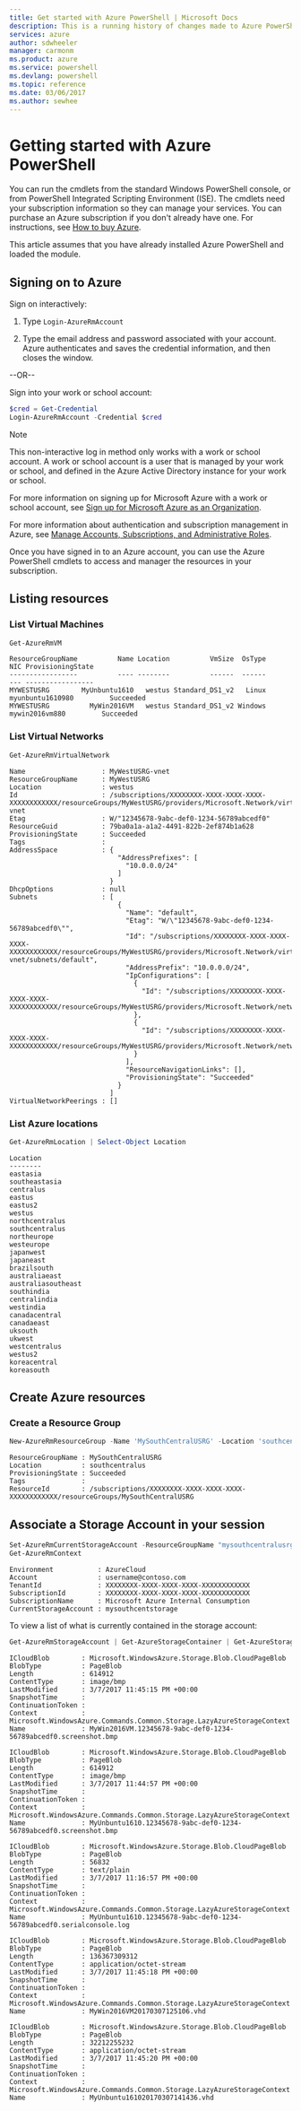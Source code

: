 ```yaml
---
title: Get started with Azure PowerShell | Microsoft Docs
description: This is a running history of changes made to Azure PowerShell in each release.
services: azure
author: sdwheeler
manager: carmonm
ms.product: azure
ms.service: powershell
ms.devlang: powershell
ms.topic: reference
ms.date: 03/06/2017
ms.author: sewhee
---
```

# Getting started with Azure PowerShell

You can run the cmdlets from the standard Windows PowerShell console, or from PowerShell Integrated
Scripting Environment (ISE). The cmdlets need your subscription information so they can manage your
services. You can purchase an Azure subscription if you don't already have one. For instructions,
see [How to buy Azure](http://go.microsoft.com/fwlink/p/?LinkId=320795).

This article assumes that you have already installed Azure PowerShell and loaded the module.

## Signing on to Azure

Sign on interactively:

1. Type `Login-AzureRmAccount`

2. Type the email address and password associated with your account. Azure authenticates and saves
   the credential information, and then closes the window.

--OR--

Sign into your work or school account:

```powershell
$cred = Get-Credential
Login-AzureRmAccount -Credential $cred
```

> [!NOTE]
> This non-interactive log in method only works with a work or school account. A work or
> school account is a user that is managed by your work or school, and defined in the Azure Active
> Directory instance for your work or school.
>
> For more information on signing up for Microsoft Azure with a work or school account, see [Sign up
> for Microsoft Azure as an Organization](/azure/active-directory/sign-up-organization.md).
>
> For more information about authentication and subscription management in Azure, see
> [Manage Accounts, Subscriptions, and Administrative Roles](/azure/active-directory/role-based-access-control-configure.md).

Once you have signed in to an Azure account, you can use the Azure PowerShell cmdlets to access and
manager the resources in your subscription.

## Listing resources

### List Virtual Machines

```powershell
Get-AzureRmVM
```

```
ResourceGroupName          Name Location          VmSize  OsType              NIC ProvisioningState
-----------------          ---- --------          ------  ------              --- -----------------
MYWESTUSRG        MyUnbuntu1610   westus Standard_DS1_v2   Linux myunbuntu1610980         Succeeded
MYWESTUSRG          MyWin2016VM   westus Standard_DS1_v2 Windows   mywin2016vm880         Succeeded
```

### List Virtual Networks

```powershell
Get-AzureRmVirtualNetwork
```

```
Name                   : MyWestUSRG-vnet
ResourceGroupName      : MyWestUSRG
Location               : westus
Id                     : /subscriptions/XXXXXXXX-XXXX-XXXX-XXXX-XXXXXXXXXXXX/resourceGroups/MyWestUSRG/providers/Microsoft.Network/virtualNetworks/MyWestUSRG-vnet
Etag                   : W/"12345678-9abc-def0-1234-56789abcedf0"
ResourceGuid           : 79ba0a1a-a1a2-4491-822b-2ef874b1a628
ProvisioningState      : Succeeded
Tags                   :
AddressSpace           : {
                           "AddressPrefixes": [
                             "10.0.0.0/24"
                           ]
                         }
DhcpOptions            : null
Subnets                : [
                           {
                             "Name": "default",
                             "Etag": "W/\"12345678-9abc-def0-1234-56789abcedf0\"",
                             "Id": "/subscriptions/XXXXXXXX-XXXX-XXXX-XXXX-XXXXXXXXXXXX/resourceGroups/MyWestUSRG/providers/Microsoft.Network/virtualNetworks/MyWestUSRG-vnet/subnets/default",
                             "AddressPrefix": "10.0.0.0/24",
                             "IpConfigurations": [
                               {
                                 "Id": "/subscriptions/XXXXXXXX-XXXX-XXXX-XXXX-XXXXXXXXXXXX/resourceGroups/MyWestUSRG/providers/Microsoft.Network/networkInterfaces/mywin2016vm880/ipConfigurations/ipconfig1"
                               },
                               {
                                 "Id": "/subscriptions/XXXXXXXX-XXXX-XXXX-XXXX-XXXXXXXXXXXX/resourceGroups/MyWestUSRG/providers/Microsoft.Network/networkInterfaces/myunbuntu1610980/ipConfigurations/ipconfig1"
                               }
                             ],
                             "ResourceNavigationLinks": [],
                             "ProvisioningState": "Succeeded"
                           }
                         ]
VirtualNetworkPeerings : []
```

### List Azure locations

```powershell
Get-AzureRmLocation | Select-Object Location
```

```
Location
--------
eastasia
southeastasia
centralus
eastus
eastus2
westus
northcentralus
southcentralus
northeurope
westeurope
japanwest
japaneast
brazilsouth
australiaeast
australiasoutheast
southindia
centralindia
westindia
canadacentral
canadaeast
uksouth
ukwest
westcentralus
westus2
koreacentral
koreasouth
```

## Create Azure resources

### Create a Resource Group

```powershell
New-AzureRmResourceGroup -Name 'MySouthCentralUSRG' -Location 'southcentralus'
```

```
ResourceGroupName : MySouthCentralUSRG
Location          : southcentralus
ProvisioningState : Succeeded
Tags              :
ResourceId        : /subscriptions/XXXXXXXX-XXXX-XXXX-XXXX-XXXXXXXXXXXX/resourceGroups/MySouthCentralUSRG
```

## Associate a Storage Account in your session

```powershell
Set-AzureRmCurrentStorageAccount -ResourceGroupName "mysouthcentralusrg" -StorageAccountName "mysouthcentstorage"
Get-AzureRmContext
```

```
Environment           : AzureCloud
Account               : username@contoso.com
TenantId              : XXXXXXXX-XXXX-XXXX-XXXX-XXXXXXXXXXXX
SubscriptionId        : XXXXXXXX-XXXX-XXXX-XXXX-XXXXXXXXXXXX
SubscriptionName      : Microsoft Azure Internal Consumption
CurrentStorageAccount : mysouthcentstorage
```

To view a list of what is currently contained in the storage account:

```powershell
Get-AzureRmStorageAccount | Get-AzureStorageContainer | Get-AzureStorageBlob
```

```
ICloudBlob        : Microsoft.WindowsAzure.Storage.Blob.CloudPageBlob
BlobType          : PageBlob
Length            : 614912
ContentType       : image/bmp
LastModified      : 3/7/2017 11:45:15 PM +00:00
SnapshotTime      :
ContinuationToken :
Context           : Microsoft.WindowsAzure.Commands.Common.Storage.LazyAzureStorageContext
Name              : MyWin2016VM.12345678-9abc-def0-1234-56789abcedf0.screenshot.bmp

ICloudBlob        : Microsoft.WindowsAzure.Storage.Blob.CloudPageBlob
BlobType          : PageBlob
Length            : 614912
ContentType       : image/bmp
LastModified      : 3/7/2017 11:44:57 PM +00:00
SnapshotTime      :
ContinuationToken :
Context           : Microsoft.WindowsAzure.Commands.Common.Storage.LazyAzureStorageContext
Name              : MyUnbuntu1610.12345678-9abc-def0-1234-56789abcedf0.screenshot.bmp

ICloudBlob        : Microsoft.WindowsAzure.Storage.Blob.CloudPageBlob
BlobType          : PageBlob
Length            : 56832
ContentType       : text/plain
LastModified      : 3/7/2017 11:16:57 PM +00:00
SnapshotTime      :
ContinuationToken :
Context           : Microsoft.WindowsAzure.Commands.Common.Storage.LazyAzureStorageContext
Name              : MyUnbuntu1610.12345678-9abc-def0-1234-56789abcedf0.serialconsole.log

ICloudBlob        : Microsoft.WindowsAzure.Storage.Blob.CloudPageBlob
BlobType          : PageBlob
Length            : 136367309312
ContentType       : application/octet-stream
LastModified      : 3/7/2017 11:45:18 PM +00:00
SnapshotTime      :
ContinuationToken :
Context           : Microsoft.WindowsAzure.Commands.Common.Storage.LazyAzureStorageContext
Name              : MyWin2016VM20170307125106.vhd

ICloudBlob        : Microsoft.WindowsAzure.Storage.Blob.CloudPageBlob
BlobType          : PageBlob
Length            : 32212255232
ContentType       : application/octet-stream
LastModified      : 3/7/2017 11:45:20 PM +00:00
SnapshotTime      :
ContinuationToken :
Context           : Microsoft.WindowsAzure.Commands.Common.Storage.LazyAzureStorageContext
Name              : MyUnbuntu161020170307141436.vhd
```